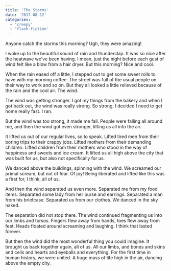 ```yaml
---
title: 'The Storms'
date: '2017-08-12'
categories:
  - 'creepy'
  - 'flash-fiction'
---
```


Anyone catch the storms this morning? Ugh, they were amazing!

<!-- truncate -->


I woke up to the beautiful sound of rain and thunderclap. It was so nice after
the heatwave we've been having. I mean, just the night before each gust of wind
felt like a blow from a hair dryer. But this morning? Nice and cool.

When the rain eased off a little, I stepped out to get some sweet rolls to have
with my morning coffee. The street was full of the usual people on their way to
work and so on. But they all looked a little relieved because of the rain and
the cool air. The wind.

The wind was getting stronger. I got my things from the bakery and when I got
back out, the wind was really strong. So strong, I decided I need to get home
really fast. I ran.

But the wind was too strong, it made me fall. People were falling all around me,
and then the wind got even stronger, lifting us all into the air.

It lifted us out of our regular lives, so to speak. Lifted tired men from their
boring trips to their crappy jobs. Lifted mothers from their demanding children.
Lifted children from their mothers who stood in the way of happiness and sweets
and ice cream. It lifted us all high above the city that was built for us, but
also not specifically for us.

We danced above the buildings, spinning with the wind. We screamed our primal
scream, but not of fear. Of joy! Being liberated and lifted like this was a
first for, I think, all of us.

And then the wind separated us even more. Separated me from my food items.
Separated some lady from her purse and earrings. Separated a man from his
briefcase. Separated us from our clothes. We danced in the sky naked.

The separation did not stop there. The wind continued fragmenting us into our
limbs and torsos. Fingers flew away from hands, toes flew away from feet. Heads
floated around screaming and laughing. I think that lasted forever.

But then the wind did the most wonderful thing you could imagine. It brought us
back together again, all of us. All our limbs, and bones and skins and cells and
hearts and eyeballs and everything. For the first time in human history, we were
united. A huge mass of life high in the air, dancing above the empty city.
